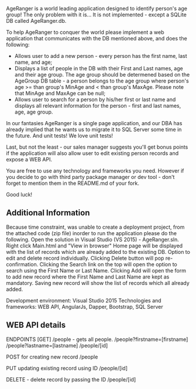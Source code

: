 AgeRanger is a world leading application designed to identify person's age group!
The only problem with it is... It is not implemented - except a SQLite DB called AgeRanger.db.

To help AgeRanger to conquer the world please implement a web application that communicates with the DB mentioned above, and does the following:

 - Allows user to add a new person - every person has the first name, last name, and age;
 - Displays a list of people in the DB with their First and Last names, age and their age group. The age group should be determened based on the AgeGroup DB table - a person belongs to the age group where person's age >= 
 than group's MinAge and < than group's MaxAge. Please note that MinAge and MaxAge can be null;
 - Allows user to search for a person by his/her first or last name and displays all relevant information for the person - first and last names, age, age group.

In our fantasies AgeRanger is a single page application, and our DBA has already implied that he wants us to migrate it to SQL Server some time in the future.
And unit tests! We love unit tests!

Last, but not the least - our sales manager suggests you'll get bonus points if the application will also allow user to edit existing person records and expose a WEB API.

You are free to use any technology and frameworks you need. However if you decide to go with third party package manager or dev tool - don't forget to mention them in the README.md of your fork.

Good luck!

Additional Information
----------------------

Because time constraint, was unable to create a deployment project, from the attached code (zip file) inorder to run the application please do the following.
Open the solution in Visual Studio (VS 2015) - AgeRanger.sln.
Right click Main.html and "View in browser"
Home page will be displayed with the list of records which are already added to the existing DB.
Option to edit and delete record individually.
Clicking Delete button will pop re-confirmation.
Clicking the Search link on the top will open the option to search using the First Name or Last Name.
Clicking Add will open the form to add new record where the First Name and Last Name are kept as mandatory.
Saving new record will show the list of records which all already added.

Development environment: Visual Studio 2015
Technologies and frameworks: WEB API, AngularJs, Dapper, Bootstrap, SQL Server 

WEB API details
---------------
ENDPOINTS [GET]
/people - gets all people.
/people?firstname=[firstname]
/people?lastname=[lastname]
/people/[id]

POST for creating new record 
/people

PUT updating existing record using ID
/people/[id]

DELETE - delete record by passing the ID
/people/[id]


